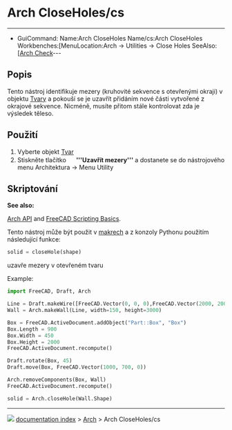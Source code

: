 # Arch CloseHoles/cs
---
- GuiCommand:   Name:Arch CloseHoles   Name/cs:Arch CloseHoles   Workbenches:[MenuLocation:Arch → Utilities → Close Holes   SeeAlso:[[Arch Check](Arch_Workbench/cs___Arch]].md)---


</div>



## Popis


<div class="mw-translate-fuzzy">

Tento nástroj identifikuje mezery (kruhovité sekvence s otevřenými okraji) v objektu [Tvary](Part_Workbench.md) a pokouší se je uzavřít přidáním nové části vytvořené z okrajové sekvence. Nicméně, musíte přitom stále kontrolovat zda je výsledek těleso.


</div>




<div class="mw-translate-fuzzy">

## Použití


</div>


<div class="mw-translate-fuzzy">

1.  Vyberte objekt [Tvar](Part_Workbench.md)
2.  Stiskněte tlačítko **<img src="images/Arch_CloseHoles.png" width=16px> '''Uzavřít mezery'''** a dostanete se do nástrojového menu Architektura -\> Menu Utility


</div>




<div class="mw-translate-fuzzy">

## Skriptování


</div>


**See also:**

[Arch API](Arch_API.md) and [FreeCAD Scripting Basics](FreeCAD_Scripting_Basics.md).


<div class="mw-translate-fuzzy">

Tento nástroj může být použit v [makrech](macros.md) a z konzoly Pythonu použitím následující funkce:


</div>


```python
solid = closeHole(shape)
```


<div class="mw-translate-fuzzy">

uzavře mezery v otevřeném tvaru


</div>

Example: 
```python
import FreeCAD, Draft, Arch

Line = Draft.makeWire([FreeCAD.Vector(0, 0, 0),FreeCAD.Vector(2000, 2000, 0)])
Wall = Arch.makeWall(Line, width=150, height=3000)

Box = FreeCAD.ActiveDocument.addObject("Part::Box", "Box")
Box.Length = 900
Box.Width = 450
Box.Height = 2000
FreeCAD.ActiveDocument.recompute()

Draft.rotate(Box, 45)
Draft.move(Box, FreeCAD.Vector(1000, 700, 0))

Arch.removeComponents(Box, Wall)
FreeCAD.ActiveDocument.recompute() 

solid = Arch.closeHole(Wall.Shape)
```



---
![](images/Button_right.svg) [documentation index](../README.md) > [Arch](Arch_Workbench.md) > Arch CloseHoles/cs
